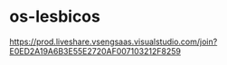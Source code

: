 # os-lesbicos

https://prod.liveshare.vsengsaas.visualstudio.com/join?E0ED2A19A6B3E55E2720AF007103212F8259

